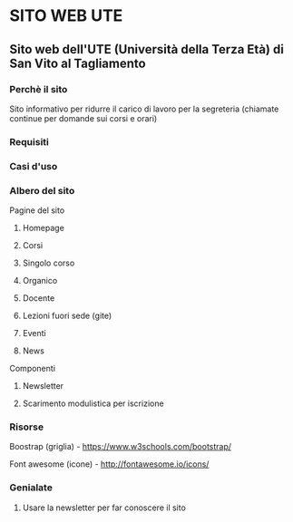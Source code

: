 # SITO WEB UTE
## Sito web dell'UTE (Università della Terza Età) di San Vito al Tagliamento

### Perchè il sito
Sito informativo per ridurre il carico di lavoro per la segreteria (chiamate continue per domande sui corsi e orari)


### Requisiti


### Casi d'uso


### Albero del sito

Pagine del sito
1. Homepage

2. Corsi

3. Singolo corso

4. Organico

5. Docente

6. Lezioni fuori sede (gite)

7. Eventi

8. News

Componenti

1. Newsletter

2. Scarimento modulistica per iscrizione



### Risorse

Boostrap (griglia) - https://www.w3schools.com/bootstrap/

Font awesome (icone) - http://fontawesome.io/icons/

### Genialate

1. Usare la newsletter per far conoscere il sito



